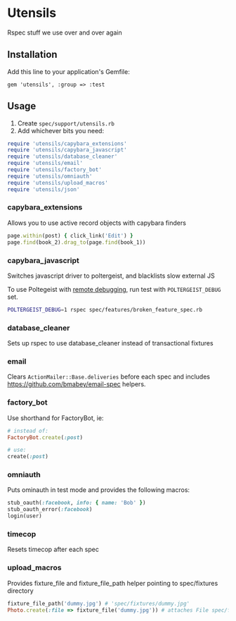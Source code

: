 # Utensils

Rspec stuff we use over and over again

## Installation

Add this line to your application's Gemfile:

    gem 'utensils', :group => :test

## Usage

1. Create `spec/support/utensils.rb`
2. Add whichever bits you need:

```ruby
require 'utensils/capybara_extensions'
require 'utensils/capybara_javascript'
require 'utensils/database_cleaner'
require 'utensils/email'
require 'utensils/factory_bot'
require 'utensils/omniauth'
require 'utensils/upload_macros'
require 'utensils/json'
```

### capybara_extensions

Allows you to use active record objects with capybara finders

```ruby
page.within(post) { click_link('Edit') }
page.find(book_2).drag_to(page.find(book_1))
```

### capybara_javascript

Switches javascript driver to poltergeist, and blacklists slow external JS

To use Poltegeist with [remote debugging](https://github.com/teampoltergeist/poltergeist/blob/master/README.md#remote-debugging-experimental), run test with `POLTERGEIST_DEBUG` set.

```sh
POLTERGEIST_DEBUG=1 rspec spec/features/broken_feature_spec.rb
```

### database_cleaner

Sets up rspec to use database_cleaner instead of transactional fixtures

### email

Clears `ActionMailer::Base.deliveries` before each spec and
includes https://github.com/bmabey/email-spec helpers.

### factory_bot

Use shorthand for FactoryBot, ie:

```ruby
# instead of:
FactoryBot.create(:post)

# use:
create(:post)
```

### omniauth

Puts ominauth in test mode and provides the following macros:

```ruby
stub_oauth(:facebook, info: { name: 'Bob' })
stub_oauth_error(:facebook)
login(user)
```

### timecop

Resets timecop after each spec

### upload_macros

Provides fixture_file and fixture_file_path helper pointing to spec/fixtures directory

```ruby
fixture_file_path('dummy.jpg') # 'spec/fixtures/dummy.jpg'
Photo.create(:file => fixture_file('dummy.jpg')) # attaches File spec/fixtures/dummy.jpg
```
